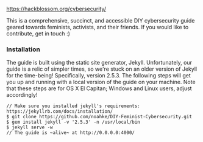 https://hackblossom.org/cybersecurity/

This is a comprehensive, succinct, and accessible DIY cybersecurity guide geared towards feminists, activists, and their friends. If you would like to contribute, get in touch :)

### Installation
The guide is built using the static site generator, Jekyll. Unfortunately, our guide is a relic of simpler times, so we're stuck on an older version of Jekyll for the time-being! Specifically, version 2.5.3. The following steps will get you up and running with a local version of the guide on your machine. Note that these steps are for OS X El Capitan; Windows and Linux users, adjust accordingly!

```
// Make sure you installed jekyll's requirements: https://jekyllrb.com/docs/installation/
$ git clone https://github.com/noahke/DIY-Feminist-Cybersecurity.git
$ gem install jekyll -v '2.5.3' -n /usr/local/bin
$ jekyll serve -w
// The guide is ~alive~ at http://0.0.0.0:4000/
```

